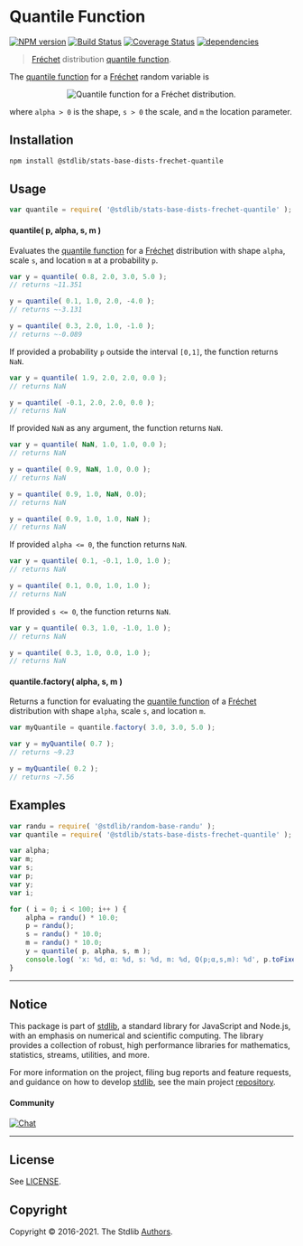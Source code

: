 <!--

@license Apache-2.0

Copyright (c) 2018 The Stdlib Authors.

Licensed under the Apache License, Version 2.0 (the "License");
you may not use this file except in compliance with the License.
You may obtain a copy of the License at

   http://www.apache.org/licenses/LICENSE-2.0

Unless required by applicable law or agreed to in writing, software
distributed under the License is distributed on an "AS IS" BASIS,
WITHOUT WARRANTIES OR CONDITIONS OF ANY KIND, either express or implied.
See the License for the specific language governing permissions and
limitations under the License.

-->

# Quantile Function

[![NPM version][npm-image]][npm-url] [![Build Status][test-image]][test-url] [![Coverage Status][coverage-image]][coverage-url] [![dependencies][dependencies-image]][dependencies-url]

> [Fréchet][frechet-distribution] distribution [quantile function][quantile].

<section class="intro">

The [quantile function][quantile] for a [Fréchet][frechet-distribution] random variable is

<!-- <equation class="equation" label="eq:frechet_quantile" align="center" raw="Q\left( p; \alpha, s, m \right ) = m + s ( -\ln p )^{-\tfrac{1}{\alpha}}" alt="Quantile function for a Fréchet distribution."> -->

<div class="equation" align="center" data-raw-text="Q\left( p; \alpha, s, m \right ) = m + s ( -\ln p )^{-\tfrac{1}{\alpha}}" data-equation="eq:frechet_quantile">
    <img src="https://cdn.rawgit.com/stdlib-js/stdlib/7e0a95722efd9c771b129597380c63dc6715508b/lib/node_modules/@stdlib/stats/base/dists/frechet/quantile/docs/img/equation_frechet_quantile.svg" alt="Quantile function for a Fréchet distribution.">
    <br>
</div>

<!-- </equation> -->

where `alpha > 0` is the shape, `s > 0` the scale, and `m` the location parameter.

</section>

<!-- /.intro -->

<section class="installation">

## Installation

```bash
npm install @stdlib/stats-base-dists-frechet-quantile
```

</section>

<section class="usage">

## Usage

```javascript
var quantile = require( '@stdlib/stats-base-dists-frechet-quantile' );
```

#### quantile( p, alpha, s, m )

Evaluates the [quantile function][quantile] for a [Fréchet][frechet-distribution] distribution with shape `alpha`, scale `s`, and location `m` at a probability `p`.

```javascript
var y = quantile( 0.8, 2.0, 3.0, 5.0 );
// returns ~11.351

y = quantile( 0.1, 1.0, 2.0, -4.0 );
// returns ~-3.131

y = quantile( 0.3, 2.0, 1.0, -1.0 );
// returns ~-0.089
```

If provided a probability `p` outside the interval `[0,1]`, the function returns `NaN`.

```javascript
var y = quantile( 1.9, 2.0, 2.0, 0.0 );
// returns NaN

y = quantile( -0.1, 2.0, 2.0, 0.0 );
// returns NaN
```

If provided `NaN` as any argument, the function returns `NaN`.

```javascript
var y = quantile( NaN, 1.0, 1.0, 0.0 );
// returns NaN

y = quantile( 0.9, NaN, 1.0, 0.0 );
// returns NaN

y = quantile( 0.9, 1.0, NaN, 0.0);
// returns NaN

y = quantile( 0.9, 1.0, 1.0, NaN );
// returns NaN
```

If provided `alpha <= 0`, the function returns `NaN`.

```javascript
var y = quantile( 0.1, -0.1, 1.0, 1.0 );
// returns NaN

y = quantile( 0.1, 0.0, 1.0, 1.0 );
// returns NaN
```

If provided `s <= 0`, the function returns `NaN`.

```javascript
var y = quantile( 0.3, 1.0, -1.0, 1.0 );
// returns NaN

y = quantile( 0.3, 1.0, 0.0, 1.0 );
// returns NaN
```

#### quantile.factory( alpha, s, m )

Returns a function for evaluating the [quantile function][quantile] of a [Fréchet][frechet-distribution] distribution with shape `alpha`, scale `s`, and location `m`.

```javascript
var myQuantile = quantile.factory( 3.0, 3.0, 5.0 );

var y = myQuantile( 0.7 );
// returns ~9.23

y = myQuantile( 0.2 );
// returns ~7.56
```

</section>

<!-- /.usage -->

<section class="examples">

## Examples

<!-- eslint no-undef: "error" -->

```javascript
var randu = require( '@stdlib/random-base-randu' );
var quantile = require( '@stdlib/stats-base-dists-frechet-quantile' );

var alpha;
var m;
var s;
var p;
var y;
var i;

for ( i = 0; i < 100; i++ ) {
    alpha = randu() * 10.0;
    p = randu();
    s = randu() * 10.0;
    m = randu() * 10.0;
    y = quantile( p, alpha, s, m );
    console.log( 'x: %d, α: %d, s: %d, m: %d, Q(p;α,s,m): %d', p.toFixed( 4 ), alpha.toFixed( 4 ), s.toFixed( 4 ), m.toFixed( 4 ), y.toFixed( 4 ) );
}
```

</section>

<!-- /.examples -->


<section class="main-repo" >

* * *

## Notice

This package is part of [stdlib][stdlib], a standard library for JavaScript and Node.js, with an emphasis on numerical and scientific computing. The library provides a collection of robust, high performance libraries for mathematics, statistics, streams, utilities, and more.

For more information on the project, filing bug reports and feature requests, and guidance on how to develop [stdlib][stdlib], see the main project [repository][stdlib].

#### Community

[![Chat][chat-image]][chat-url]

---

## License

See [LICENSE][stdlib-license].


## Copyright

Copyright &copy; 2016-2021. The Stdlib [Authors][stdlib-authors].

</section>

<!-- /.stdlib -->

<!-- Section for all links. Make sure to keep an empty line after the `section` element and another before the `/section` close. -->

<section class="links">

[npm-image]: http://img.shields.io/npm/v/@stdlib/stats-base-dists-frechet-quantile.svg
[npm-url]: https://npmjs.org/package/@stdlib/stats-base-dists-frechet-quantile

[test-image]: https://github.com/stdlib-js/stats-base-dists-frechet-quantile/actions/workflows/test.yml/badge.svg
[test-url]: https://github.com/stdlib-js/stats-base-dists-frechet-quantile/actions/workflows/test.yml

[coverage-image]: https://img.shields.io/codecov/c/github/stdlib-js/stats-base-dists-frechet-quantile/main.svg
[coverage-url]: https://codecov.io/github/stdlib-js/stats-base-dists-frechet-quantile?branch=main

[dependencies-image]: https://img.shields.io/david/stdlib-js/stats-base-dists-frechet-quantile.svg
[dependencies-url]: https://david-dm.org/stdlib-js/stats-base-dists-frechet-quantile/main

[chat-image]: https://img.shields.io/gitter/room/stdlib-js/stdlib.svg
[chat-url]: https://gitter.im/stdlib-js/stdlib/

[stdlib]: https://github.com/stdlib-js/stdlib

[stdlib-authors]: https://github.com/stdlib-js/stdlib/graphs/contributors

[stdlib-license]: https://raw.githubusercontent.com/stdlib-js/stats-base-dists-frechet-quantile/main/LICENSE

[frechet-distribution]: https://en.wikipedia.org/wiki/Fr%C3%A9chet_distribution

[quantile]: https://en.wikipedia.org/wiki/Quantile_function

</section>

<!-- /.links -->
